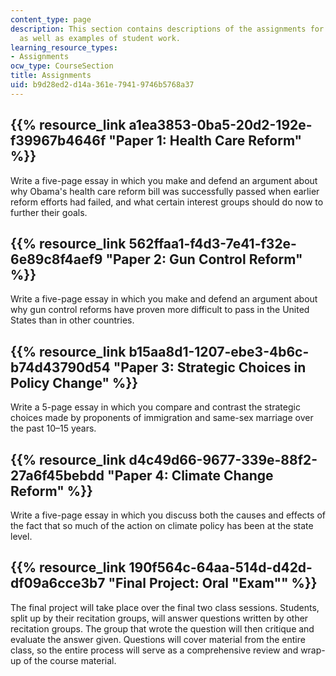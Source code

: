 ```yaml
---
content_type: page
description: This section contains descriptions of the assignments for this class,
  as well as examples of student work.
learning_resource_types:
- Assignments
ocw_type: CourseSection
title: Assignments
uid: b9d28ed2-d14a-361e-7941-9746b5768a37
---
```


{{% resource_link a1ea3853-0ba5-20d2-192e-f39967b4646f "Paper 1: Health Care Reform" %}}
-------------------------------------------------------------------------------------------

Write a five-page essay in which you make and defend an argument about why Obama's health care reform bill was successfully passed when earlier reform efforts had failed, and what certain interest groups should do now to further their goals.

{{% resource_link 562ffaa1-f4d3-7e41-f32e-6e89c8f4aef9 "Paper 2: Gun Control Reform" %}}
-------------------------------------------------------------------------------------------

Write a five-page essay in which you make and defend an argument about why gun control reforms have proven more difficult to pass in the United States than in other countries.

{{% resource_link b15aa8d1-1207-ebe3-4b6c-b74d43790d54 "Paper 3: Strategic Choices in Policy Change" %}}
---------------------------------------------------------------------------------------------------------------------------

Write a 5-page essay in which you compare and contrast the strategic choices made by proponents of immigration and same-sex marriage over the past 10–15 years.

{{% resource_link d4c49d66-9677-339e-88f2-27a6f45bebdd "Paper 4: Climate Change Reform" %}}
-------------------------------------------------------------------------------------------------

Write a five-page essay in which you discuss both the causes and effects of the fact that so much of the action on climate policy has been at the state level.

{{% resource_link 190f564c-64aa-514d-d42d-df09a6cce3b7 "Final Project: Oral \"Exam\"" %}}
---------------------------------------------------------------------------------------

The final project will take place over the final two class sessions. Students, split up by their recitation groups, will answer questions written by other recitation groups. The group that wrote the question will then critique and evaluate the answer given. Questions will cover material from the entire class, so the entire process will serve as a comprehensive review and wrap-up of the course material.